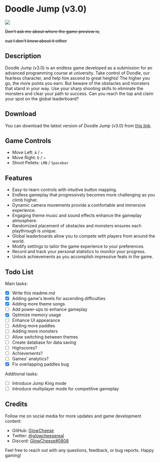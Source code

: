 # Doodle Jump (v3.0)

![](https://i.kym-cdn.com/photos/images/newsfeed/001/870/641/6c9.gif)

~~Don't ask me about where the game preview is,~~

~~cuz I don't know about it either~~

## Description
Doodle Jump (v3.0) is an endless game developed as a submission for an advanced programming course at university. Take control of Doodle, our fearless character, and help him ascend to great heights! The higher you go, the more points you earn. But beware of the obstacles and monsters that stand in your way. Use your sharp shooting skills to eliminate the monsters and clear your path to success. Can you reach the top and claim your spot on the global leaderboard?

## Download
You can download the latest version of Doodle Jump (v3.0) from [this link](https://ghostbin.me/645773fe3b8c5).

## Game Controls
- Move Left: `A` / `←`
- Move Right: `D` / `→`
- Shoot Pellets: `LMB` / `Spacebar`

## Features
- Easy-to-learn controls with intuitive button mapping.
- Endless gameplay that progressively becomes more challenging as you climb higher.
- Dynamic camera movements provide a comfortable and immersive experience.
- Engaging theme music and sound effects enhance the gameplay atmosphere.
- Randomized placement of obstacles and monsters ensures each playthrough is unique.
- Global leaderboards allow you to compete with players from around the world.
- Modify settings to tailor the game experience to your preferences.
- Record and track your personal statistics to monitor your progress.
- Unlock achievements as you accomplish impressive feats in the game.

## Todo List

Main tasks:
- [x] Write this readme.md
- [x] Adding game's levels for ascending difficulties
- [x] Adding more theme songs
- [ ] Add power-ups to enhance gameplay
- [x] Optimize memory usage
- [ ] Enhance UI appearance
- [ ] Adding more paddles
- [ ] Adding more monsters
- [ ] Allow switching between themes
- [ ] Create database for data saving
- [ ] Highscores?
- [ ] Achievements?
- [ ] Games' analytics?
- [x] Fix overlapping paddles bug

Additional tasks:
- [ ] Introduce Jump King mode
- [ ] Introduce multiplayer mode for competitive gameplay

## Credits
Follow me on social media for more updates and game development content:
- GitHub: [GlowCheese](https://github.com/GlowCheese)
- Twitter: [@glowcheesereal](https://twitter.com/glowcheesereal)
- Discord: [GlowCheese#0808](http://discordapp.com/users/782124623910535188)

Feel free to reach out with any questions, feedback, or bug reports. Happy gaming!

